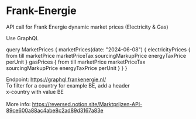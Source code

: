 # Frank-Energie
API call for Frank Energie dynamic market prices (Electricity & Gas)

Use GraphQL

query MarketPrices {
    marketPrices(date: "2024-06-08") {
        electricityPrices {
            from
            till
            marketPrice
            marketPriceTax
            sourcingMarkupPrice
            energyTaxPrice
            perUnit
        }
        gasPrices {
            from
            till
            marketPrice
            marketPriceTax
            sourcingMarkupPrice
            energyTaxPrice
            perUnit
        }
    }
}

Endpoint: https://graphql.frankenergie.nl/ <br>
To filter for a country for example BE, add a header<br>
x-country with value BE<br><br>
More info: https://reversed.notion.site/Marktprijzen-API-89ce600a88ac4abe8c2ad89d3167a83e
